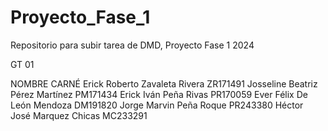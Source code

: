 # Proyecto_Fase_1
Repositorio para subir tarea de DMD, Proyecto Fase 1 2024

GT 01

NOMBRE	                            CARNÉ
Erick Roberto Zavaleta Rivera	      ZR171491
Josseline Beatriz Pérez Martínez	  PM171434
Erick Iván Peña Rivas	              PR170059
Ever Félix De León Mendoza	        DM191820
Jorge Marvin Peña Roque	            PR243380
Héctor José Marquez Chicas	        MC233291
